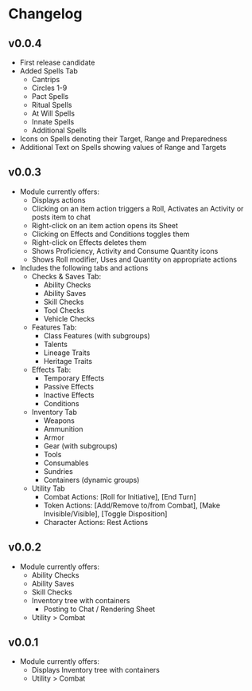 # Changelog

## v0.0.4
- First release candidate
- Added Spells Tab
  - Cantrips
  - Circles 1-9
  - Pact Spells
  - Ritual Spells
  - At Will Spells
  - Innate Spells
  - Additional Spells
- Icons on Spells denoting their Target, Range and Preparedness
- Additional Text on Spells showing values of Range and Targets

## v0.0.3
- Module currently offers:
  - Displays actions
  - Clicking on an item action triggers a Roll, Activates an Activity or posts item to chat
  - Right-click on an item action opens its Sheet  
  - Clicking on Effects and Conditions toggles them
  - Right-click on Effects deletes them
  - Shows Proficiency, Activity and Consume Quantity icons
  - Shows Roll modifier, Uses and Quantity on appropriate actions
- Includes the following tabs and actions
  - Checks & Saves Tab:
    - Ability Checks
    - Ability Saves
    - Skill Checks
    - Tool Checks
    - Vehicle Checks
  - Features Tab:
    - Class Features (with subgroups)
    - Talents
    - Lineage Traits
    - Heritage Traits
  - Effects Tab:
    - Temporary Effects
    - Passive Effects
    - Inactive Effects
    - Conditions
  - Inventory Tab
    - Weapons
    - Ammunition
    - Armor
    - Gear (with subgroups)
    - Tools
    - Consumables
    - Sundries
    - Containers (dynamic groups)
  - Utility Tab
    - Combat Actions: [Roll for Initiative], [End Turn]
    - Token Actions: [Add/Remove to/from Combat], [Make Invisible/Visible], [Toggle Disposition]
    - Character Actions: Rest Actions

## v0.0.2
- Module currently offers:
  - Ability Checks
  - Ability Saves
  - Skill Checks
  - Inventory tree with containers
    - Posting to Chat / Rendering Sheet
  - Utility > Combat

## v0.0.1
- Module currently offers: 
  - Displays Inventory tree with containers
  - Utility > Combat
